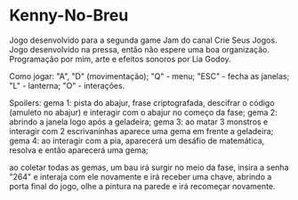 # Kenny-No-Breu
Jogo desenvolvido para a segunda game Jam do canal Crie Seus Jogos.
Jogo desenvolvido na pressa, então não espere uma boa organização.
Programação por mim, arte e efeitos sonoros por Lia Godoy.

Como jogar: "A", "D" (movimentação);
"Q" - menu; "ESC" - fecha as janelas; 
"L" - lanterna; "O" - interações.


Spoilers:
gema 1: pista do abajur, frase criptografada, descifrar o código (amuleto no abajur) e interagir com o abajur no começo da fase;
gema 2: abrindo a janela logo após a geladeira;
gema 3: ao matar 3 monstros e interagir com 2 escrivaninhas aparece uma gema em frente a geladeira;
gema 4: ao interagir com a pia, aparecerá um desáfio de matemática, resolva e então aparecerá uma gema;

ao coletar todas as gemas, um bau irá surgir no meio da fase, insira a senha "264" e interaja com ele novamente e irá receber uma chave, abrindo a porta final do jogo, olhe a pintura na parede e irá recomeçar novamente.
